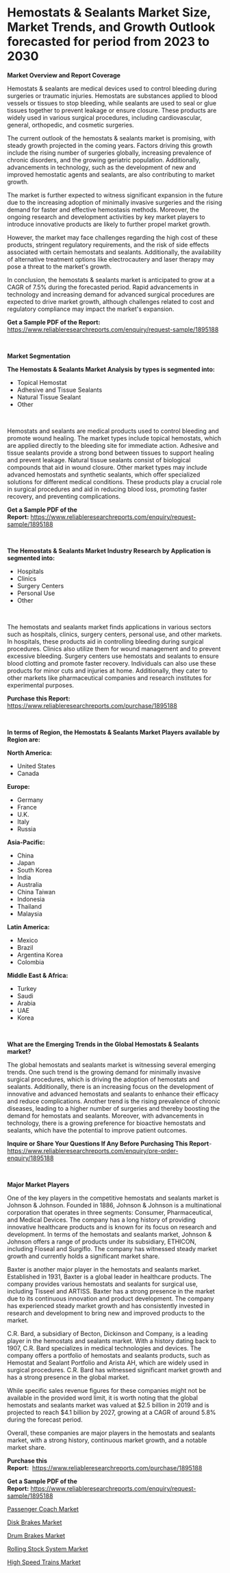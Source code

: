 <p><h1>Hemostats & Sealants Market Size, Market Trends, and Growth Outlook forecasted for period from 2023 to 2030</h1></p><p><strong>Market Overview and Report Coverage</strong></p>
<p><p>Hemostats & sealants are medical devices used to control bleeding during surgeries or traumatic injuries. Hemostats are substances applied to blood vessels or tissues to stop bleeding, while sealants are used to seal or glue tissues together to prevent leakage or ensure closure. These products are widely used in various surgical procedures, including cardiovascular, general, orthopedic, and cosmetic surgeries.</p><p>The current outlook of the hemostats & sealants market is promising, with steady growth projected in the coming years. Factors driving this growth include the rising number of surgeries globally, increasing prevalence of chronic disorders, and the growing geriatric population. Additionally, advancements in technology, such as the development of new and improved hemostatic agents and sealants, are also contributing to market growth.</p><p>The market is further expected to witness significant expansion in the future due to the increasing adoption of minimally invasive surgeries and the rising demand for faster and effective hemostasis methods. Moreover, the ongoing research and development activities by key market players to introduce innovative products are likely to further propel market growth.</p><p>However, the market may face challenges regarding the high cost of these products, stringent regulatory requirements, and the risk of side effects associated with certain hemostats and sealants. Additionally, the availability of alternative treatment options like electrocautery and laser therapy may pose a threat to the market's growth.</p><p>In conclusion, the hemostats & sealants market is anticipated to grow at a CAGR of 7.5% during the forecasted period. Rapid advancements in technology and increasing demand for advanced surgical procedures are expected to drive market growth, although challenges related to cost and regulatory compliance may impact the market's expansion.</p></p>
<p><strong>Get a Sample PDF of the Report:</strong> <a href="https://www.reliableresearchreports.com/enquiry/request-sample/1895188">https://www.reliableresearchreports.com/enquiry/request-sample/1895188</a></p>
<p>&nbsp;</p>
<p><strong>Market Segmentation</strong></p>
<p><strong>The Hemostats & Sealants Market Analysis by types is segmented into:</strong></p>
<p><ul><li>Topical Hemostat</li><li>Adhesive and Tissue Sealants</li><li>Natural Tissue Sealant</li><li>Other</li></ul></p>
<p>&nbsp;</p>
<p><p>Hemostats and sealants are medical products used to control bleeding and promote wound healing. The market types include topical hemostats, which are applied directly to the bleeding site for immediate action. Adhesive and tissue sealants provide a strong bond between tissues to support healing and prevent leakage. Natural tissue sealants consist of biological compounds that aid in wound closure. Other market types may include advanced hemostats and synthetic sealants, which offer specialized solutions for different medical conditions. These products play a crucial role in surgical procedures and aid in reducing blood loss, promoting faster recovery, and preventing complications.</p></p>
<p><strong>Get a Sample PDF of the Report:</strong>&nbsp;<a href="https://www.reliableresearchreports.com/enquiry/request-sample/1895188">https://www.reliableresearchreports.com/enquiry/request-sample/1895188</a></p>
<p>&nbsp;</p>
<p><strong>The Hemostats & Sealants Market Industry Research by Application is segmented into:</strong></p>
<p><ul><li>Hospitals</li><li>Clinics</li><li>Surgery Centers</li><li>Personal Use</li><li>Other</li></ul></p>
<p>&nbsp;</p>
<p><p>The hemostats and sealants market finds applications in various sectors such as hospitals, clinics, surgery centers, personal use, and other markets. In hospitals, these products aid in controlling bleeding during surgical procedures. Clinics also utilize them for wound management and to prevent excessive bleeding. Surgery centers use hemostats and sealants to ensure blood clotting and promote faster recovery. Individuals can also use these products for minor cuts and injuries at home. Additionally, they cater to other markets like pharmaceutical companies and research institutes for experimental purposes.</p></p>
<p><strong>Purchase this Report:</strong>&nbsp; <a href="https://www.reliableresearchreports.com/purchase/1895188">https://www.reliableresearchreports.com/purchase/1895188</a></p>
<p>&nbsp;</p>
<p><strong>In terms of Region, the Hemostats & Sealants Market Players available by Region are:</strong></p>
<p>
    <p> <strong> North America: </strong>
        <ul>
            <li>United States</li>
            <li>Canada</li>
        </ul>
        </p> 
    <p> <strong> Europe: </strong>
        <ul>
            <li>Germany</li>
            <li>France</li>
            <li>U.K.</li>
            <li>Italy</li>
            <li>Russia</li>
        </ul>
        </p> 
    <p> <strong> Asia-Pacific: </strong>
        <ul>
            <li>China</li>
            <li>Japan</li>
            <li>South Korea</li>
            <li>India</li>
            <li>Australia</li>
            <li>China Taiwan</li>
            <li>Indonesia</li>
            <li>Thailand</li>
            <li>Malaysia</li>
        </ul>
        </p> 
    <p> <strong> Latin America: </strong>
        <ul>
            <li>Mexico</li>
            <li>Brazil</li>
            <li>Argentina Korea</li>
            <li>Colombia</li>
        </ul>
        </p> 
    <p> <strong> Middle East & Africa: </strong>
        <ul>
            <li>Turkey</li>
            <li>Saudi</li>
            <li>Arabia</li>
            <li>UAE</li>
            <li>Korea</li>
        </ul>
    </p>
    </p>
<p>&nbsp;</p>
<p><strong>What are the Emerging Trends in the Global Hemostats & Sealants market?</strong></p>
<p><p>The global hemostats and sealants market is witnessing several emerging trends. One such trend is the growing demand for minimally invasive surgical procedures, which is driving the adoption of hemostats and sealants. Additionally, there is an increasing focus on the development of innovative and advanced hemostats and sealants to enhance their efficacy and reduce complications. Another trend is the rising prevalence of chronic diseases, leading to a higher number of surgeries and thereby boosting the demand for hemostats and sealants. Moreover, with advancements in technology, there is a growing preference for bioactive hemostats and sealants, which have the potential to improve patient outcomes.</p></p>
<p><strong>Inquire or Share Your Questions If Any Before Purchasing This Report</strong>- <a href="https://www.reliableresearchreports.com/enquiry/pre-order-enquiry/1895188">https://www.reliableresearchreports.com/enquiry/pre-order-enquiry/1895188</a></p>
<p>&nbsp;</p>
<p><strong>Major Market Players</strong></p>
<p><p>One of the key players in the competitive hemostats and sealants market is Johnson & Johnson. Founded in 1886, Johnson & Johnson is a multinational corporation that operates in three segments: Consumer, Pharmaceutical, and Medical Devices. The company has a long history of providing innovative healthcare products and is known for its focus on research and development. In terms of the hemostats and sealants market, Johnson & Johnson offers a range of products under its subsidiary, ETHICON, including Floseal and Surgiflo. The company has witnessed steady market growth and currently holds a significant market share.</p><p>Baxter is another major player in the hemostats and sealants market. Established in 1931, Baxter is a global leader in healthcare products. The company provides various hemostats and sealants for surgical use, including Tisseel and ARTISS. Baxter has a strong presence in the market due to its continuous innovation and product development. The company has experienced steady market growth and has consistently invested in research and development to bring new and improved products to the market.</p><p>C.R. Bard, a subsidiary of Becton, Dickinson and Company, is a leading player in the hemostats and sealants market. With a history dating back to 1907, C.R. Bard specializes in medical technologies and devices. The company offers a portfolio of hemostats and sealants products, such as Hemostat and Sealant Portfolio and Arista AH, which are widely used in surgical procedures. C.R. Bard has witnessed significant market growth and has a strong presence in the global market.</p><p>While specific sales revenue figures for these companies might not be available in the provided word limit, it is worth noting that the global hemostats and sealants market was valued at $2.5 billion in 2019 and is projected to reach $4.1 billion by 2027, growing at a CAGR of around 5.8% during the forecast period.</p><p>Overall, these companies are major players in the hemostats and sealants market, with a strong history, continuous market growth, and a notable market share.</p></p>
<p><strong>Purchase this Report:</strong>&nbsp;&nbsp;<a href="https://www.reliableresearchreports.com/purchase/1895188">https://www.reliableresearchreports.com/purchase/1895188</a></p>
<p></p>
<p><strong>Get a Sample PDF of the Report:</strong>&nbsp;<a href="https://www.reliableresearchreports.com/enquiry/request-sample/1895188">https://www.reliableresearchreports.com/enquiry/request-sample/1895188</a></p>
<p><p><a href="https://medium.com/@candaceking17/passenger-coach-market-size-reveals-the-best-marketing-channels-in-global-industry-ec83bfa65d9f">Passenger Coach Market</a></p><p><a href="https://medium.com/@omamuller06/disk-brakes-market-share-evolution-and-market-growth-trends-2023-2030-66b01df6ef39">Disk Brakes Market</a></p><p><a href="https://medium.com/@geneeffertz/drum-brakes-market-insight-market-trends-growth-forecasted-from-2023-to-2030-a86620bf9a45">Drum Brakes Market</a></p><p><a href="https://medium.com/@serenaframi/rolling-stock-system-market-insights-into-market-cagr-market-trends-and-growth-strategies-4a8628f4a16f">Rolling Stock System Market</a></p><p><a href="https://medium.com/@tiannathiel2023/high-speed-trains-market-competitive-analysis-market-trends-and-forecast-to-2030-99008a8de79c">High Speed Trains Market</a></p></p>